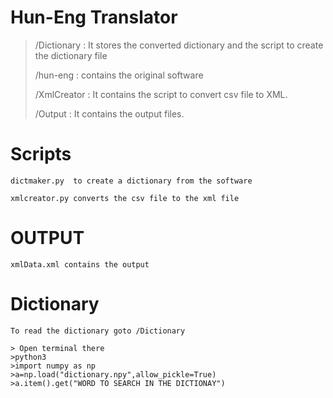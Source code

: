 ﻿# Hun-Eng Translator

>/Dictionary : It stores the converted dictionary and the script to create the dictionary file 
>
>/hun-eng : contains the original software 
>
>/XmlCreator : It contains the script to convert csv file to XML.
>
>/Output : It contains the output files.


# Scripts  

    dictmaker.py  to create a dictionary from the software 

    xmlcreator.py converts the csv file to the xml file 

# OUTPUT
	
	xmlData.xml contains the output
	
# Dictionary
	
	To read the dictionary goto /Dictionary
	
	> Open terminal there
	>python3
	>import numpy as np
	>a=np.load("dictionary.npy",allow_pickle=True)
	>a.item().get("WORD TO SEARCH IN THE DICTIONAY")

